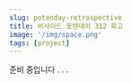 ```yaml
---
slug: potenday-retrospective
title: 비사이드 포텐데이 312 회고
image: '/img/space.png'
tags: [project]
---
```


준비 중입니다 . . .

